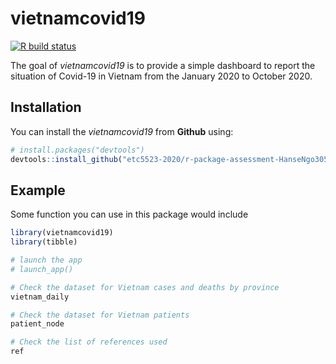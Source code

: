 
# vietnamcovid19
<!-- badges: start -->
[![R build status](https://github.com/etc5523-2020/r-package-assessment-HanseNgo305/workflows/R-CMD-check/badge.svg)](https://github.com/etc5523-2020/r-package-assessment-HanseNgo305/actions)
<!-- badges: end -->

The goal of _vietnamcovid19_ is to provide a simple dashboard to report the situation of Covid-19 in Vietnam from the January 2020 to October 2020.

## Installation

You can install the  _vietnamcovid19_ from **Github** using:  

``` r
# install.packages("devtools")
devtools::install_github("etc5523-2020/r-package-assessment-HanseNgo305")
```

## Example

Some function you can use in this package would include

``` r
library(vietnamcovid19)
library(tibble)

# launch the app
# launch_app()

# Check the dataset for Vietnam cases and deaths by province
vietnam_daily

# Check the dataset for Vietnam patients
patient_node

# Check the list of references used
ref
```

